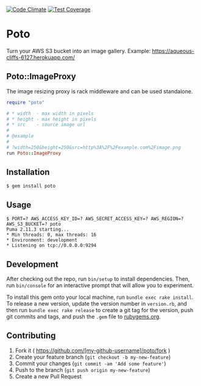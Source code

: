 [![Code Climate](https://codeclimate.com/github/jamesmoriarty/poto/badges/gpa.svg)](https://codeclimate.com/github/jamesmoriarty/poto) [![Test Coverage](https://codeclimate.com/github/jamesmoriarty/poto/badges/coverage.svg)](https://codeclimate.com/github/jamesmoriarty/poto/coverage)

# Poto

Turn your AWS S3 bucket into an image gallery. Example: https://aqueous-cliffs-6127.herokuapp.com/

## Poto::ImageProxy

The image resizing proxy is rack middleware and can be used standalone.

```ruby
require "poto"

# * width  - max width in pixels
# * height - max height in pixels
# * src    - source image url
#
# @example
#
# ?width=250&height=250&src=http%3A%2F%2Fexample.com%2Fimage.png
run Poto::ImageProxy
```

## Installation

    $ gem install poto

## Usage

    $ PORT=? AWS_ACCESS_KEY_ID=? AWS_SECRET_ACCESS_KEY=? AWS_REGION=? AWS_S3_BUCKET=? poto
    Puma 2.11.3 starting...
    * Min threads: 0, max threads: 16
    * Environment: development
    * Listening on tcp://0.0.0.0:9294

## Development

After checking out the repo, run `bin/setup` to install dependencies. Then, run `bin/console` for an interactive prompt that will allow you to experiment.

To install this gem onto your local machine, run `bundle exec rake install`. To release a new version, update the version number in `version.rb`, and then run `bundle exec rake release` to create a git tag for the version, push git commits and tags, and push the `.gem` file to [rubygems.org](https://rubygems.org).

## Contributing

1. Fork it ( https://github.com/[my-github-username]/poto/fork )
2. Create your feature branch (`git checkout -b my-new-feature`)
3. Commit your changes (`git commit -am 'Add some feature'`)
4. Push to the branch (`git push origin my-new-feature`)
5. Create a new Pull Request

